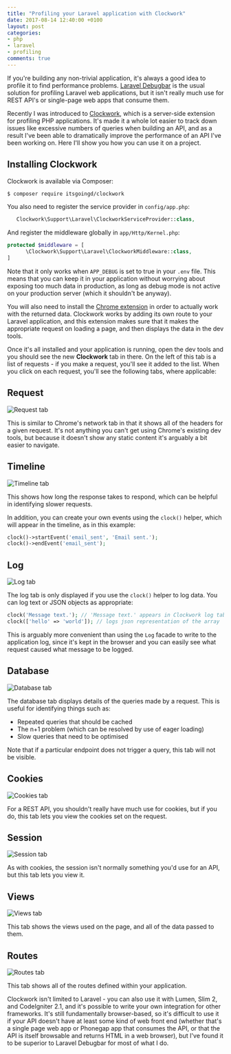 ```yaml
---
title: "Profiling your Laravel application with Clockwork"
date: 2017-08-14 12:40:00 +0100
layout: post
categories:
- php
- laravel
- profiling
comments: true
---
```


If you're building any non-trivial application, it's always a good idea to profile it to find performance problems. [Laravel Debugbar](https://github.com/barryvdh/laravel-debugbar) is the usual solution for profiling Laravel web applications, but it isn't really much use for REST API's or single-page web apps that consume them.

Recently I was introduced to [Clockwork](https://github.com/itsgoingd/clockwork), which is a server-side extension for profiling PHP applications. It's made it a whole lot easier to track down issues like excessive numbers of queries when building an API, and as a result I've been able to dramatically improve the performance of an API I've been working on. Here I'll show you how you can use it on a project.

Installing Clockwork
--------------------

Clockwork is available via Composer:

```bash
$ composer require itsgoingd/clockwork
```

You also need to register the service provider in `config/app.php`:

```php
   Clockwork\Support\Laravel\ClockworkServiceProvider::class,
```

And register the middleware globally in `app/Http/Kernel.php`:

```php
protected $middleware = [
      \Clockwork\Support\Laravel\ClockworkMiddleware::class,
]
```

Note that it only works when `APP_DEBUG` is set to true in your `.env` file. This means that you can keep it in your application without worrying about exposing too much data in production, as long as debug mode is not active on your production server (which it shouldn't be anyway).

You will also need to install the [Chrome extension](https://chrome.google.com/webstore/detail/clockwork/dmggabnehkmmfmdffgajcflpdjlnoemp?hl=en) in order to actually work with the returned data. Clockwork works by adding its own route to your Laravel application, and this extension makes sure that it makes the appropriate request on loading a page, and then displays the data in the dev tools.

Once it's all installed and your application is running, open the dev tools and you should see the new **Clockwork** tab in there. On the left of this tab is a list of requests - if you make a request, you'll see it added to the list. When you click on each request, you'll see the following tabs, where applicable:

Request
-------

![Request tab](/static/images/clockwork1.png)

This is similar to Chrome's network tab in that it shows all of the headers for a given request. It's not anything you can't get using Chrome's existing dev tools, but because it doesn't show any static content it's arguably a bit easier to navigate.

Timeline
--------

![Timeline tab](/static/images/clockwork2.png)

This shows how long the response takes to respond, which can be helpful in identifying slower requests.

In addition, you can create your own events using the `clock()` helper, which will appear in the timeline, as in this example:

```php
clock()->startEvent('email_sent', 'Email sent.');
clock()->endEvent('email_sent');
```

Log
---

![Log tab](/static/images/clockwork8.png)

The log tab is only displayed if you use the `clock()` helper to log data. You can log text or JSON objects as appropriate:

```php
clock('Message text.'); // 'Message text.' appears in Clockwork log tab
clock(['hello' => 'world']); // logs json representation of the array
```

This is arguably more convenient than using the `Log` facade to write to the application log, since it's kept in the browser and you can easily see what request caused what message to be logged.

Database
--------

![Database tab](/static/images/clockwork3.png)

The database tab displays details of the queries made by a request. This is useful for identifying things such as:

* Repeated queries that should be cached
* The n+1 problem (which can be resolved by use of eager loading)
* Slow queries that need to be optimised

Note that if a particular endpoint does not trigger a query, this tab will not be visible.

Cookies
-------

![Cookies tab](/static/images/clockwork4.png)

For a REST API, you shouldn't really have much use for cookies, but if you do, this tab lets you view the cookies set on the request.

Session
-------

![Session tab](/static/images/clockwork5.png)

As with cookies, the session isn't normally something you'd use for an API, but this tab lets you view it.

Views
-----

![Views tab](/static/images/clockwork6.png)

This tab shows the views used on the page, and all of the data passed to them.

Routes
------

![Routes tab](/static/images/clockwork7.png)

This tab shows all of the routes defined within your application.

Clockwork isn't limited to Laravel - you can also use it with Lumen, Slim 2, and CodeIgniter 2.1, and it's possible to write your own integration for other frameworks. It's still fundamentally browser-based, so it's difficult to use it if your API doesn't have at least some kind of web front end (whether that's a single page web app or Phonegap app that consumes the API, or that the API is itself browsable and returns HTML in a web browser), but I've found it to be superior to Laravel Debugbar for most of what I do.
